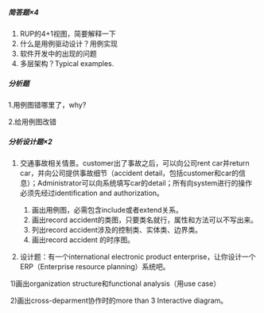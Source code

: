 ##### 简答题×4

1. RUP的4+1视图，简要解释一下
2.  什么是用例驱动设计？用例实现
3. 软件开发中的出现的问题
4. 多层架构？Typical examples.

##### 分析题

1.用例图错哪里了，why?

2.给用例图改错

##### 分析设计题×2

1. 交通事故相关情景。customer出了事故之后，可以向公司rent car并return car，并向公司提供事故细节（accident detail，包括customer和car的信息）；Administrator可以向系统填写car的detail；所有向system进行的操作必须先经过identification and authorization。

   1. 画出用例图，必需包含include或者extend关系。
   2. 画出record accident的类图，只要类名就行，属性和方法可以不写出来。
   3. 列出record accident涉及的控制类、实体类、边界类。
   4. 画出record accident 的时序图。

1. 设计题：有一个international electronic product enterprise，让你设计一个ERP（Enterprise resource planning）系统吧。

​	1)画出organization structure和functional analysis（用use case）

​	2)画出cross-deparment协作时的more than 3 Interactive diagram。
